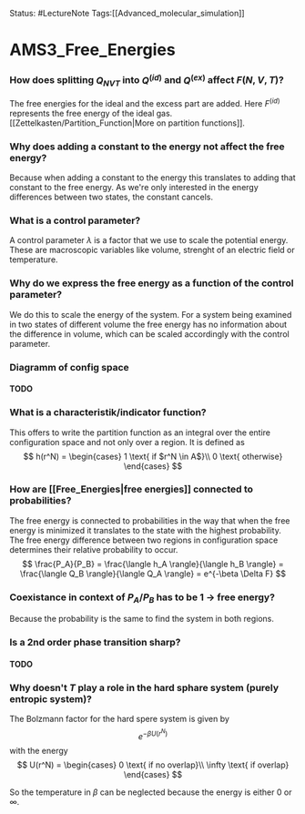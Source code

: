 Status: #LectureNote
Tags:[[Advanced_molecular_simulation]]

# AMS3_Free_Energies

### How does splitting $Q_{NVT}$ into $Q^{(id)}$ and $Q^{(ex)}$ affect $F(N,V,T)$?
The free energies for the ideal and the excess part are added. Here $F^{(id)}$ represents the free energy of the ideal gas. [[Zettelkasten/Partition_Function|More on partition functions]].

### Why does adding a constant to the energy not affect the free energy?
Because when adding a constant to the energy this translates to adding that constant to the free energy. As we're only interested in the energy differences between two states, the constant cancels.

### What is a control parameter?
A control parameter $\lambda$ is a factor that we use to scale the potential energy. These are macroscopic variables like volume, strenght of an electric field or temperature.

### Why do we express the free energy as a function of the control parameter?
We do this to scale the energy of the system. For a system being examined in two states of different volume the free energy has no information about the difference in volume, which can be scaled accordingly with the control parameter.

### Diagramm of config space
#### TODO

### What is a characteristik/indicator function?
This offers to write the partition function as an integral over the entire configuration space and not only over a region. It is defined as
$$ 
h(r^N) = 
\begin{cases}
    1 \text{ if $r^N \in A$}\\
    0 \text{ otherwise}
\end{cases}    
$$

### How are [[Free_Energies|free energies]] connected to probabilities?
The free energy is connected to probabilities in the way that when the free energy is minimized it translates to the state with the highest probability. The free energy difference between two regions in configuration space determines their relative probability to occur.
$$ 
    \frac{P_A}{P_B} = \frac{\langle h_A \rangle}{\langle h_B \rangle} = \frac{\langle Q_B \rangle}{\langle Q_A \rangle} = e^{-\beta \Delta F}
$$

### Coexistance in context of $P_A/P_B$ has to be 1 -> free energy?
Because the probability is the same to find the system in both regions.

### Is a 2nd order phase transition sharp?
#### TODO

### Why doesn't $T$ play a role in the hard sphare system (purely entropic system)?
The Bolzmann factor for the hard spere system is given by
$$ 
    e^{-\beta U(r^N)}
$$
with the energy
$$ 
U(r^N) =
\begin{cases}
    0 \text{ if no overlap}\\
    \infty \text{ if overlap}
\end{cases}
$$

So the temperature in $\beta$ can be neglected because the energy is either $0$ or $\infty$.
